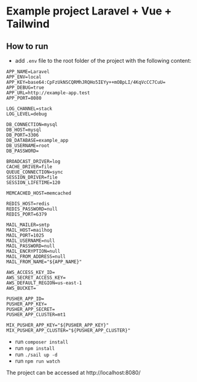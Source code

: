 # Example project Laravel + Vue + Tailwind

## How to run

- add `.env` file to the root folder of the project with the following content:

```
APP_NAME=Laravel
APP_ENV=local
APP_KEY=base64:CpFzUkNSCQRMhJRQHo5IEYy++mOBpLI/4KqVcCC7CuU=
APP_DEBUG=true
APP_URL=http://example-app.test
APP_PORT=8080

LOG_CHANNEL=stack
LOG_LEVEL=debug

DB_CONNECTION=mysql
DB_HOST=mysql
DB_PORT=3306
DB_DATABASE=example_app
DB_USERNAME=root
DB_PASSWORD=

BROADCAST_DRIVER=log
CACHE_DRIVER=file
QUEUE_CONNECTION=sync
SESSION_DRIVER=file
SESSION_LIFETIME=120

MEMCACHED_HOST=memcached

REDIS_HOST=redis
REDIS_PASSWORD=null
REDIS_PORT=6379

MAIL_MAILER=smtp
MAIL_HOST=mailhog
MAIL_PORT=1025
MAIL_USERNAME=null
MAIL_PASSWORD=null
MAIL_ENCRYPTION=null
MAIL_FROM_ADDRESS=null
MAIL_FROM_NAME="${APP_NAME}"

AWS_ACCESS_KEY_ID=
AWS_SECRET_ACCESS_KEY=
AWS_DEFAULT_REGION=us-east-1
AWS_BUCKET=

PUSHER_APP_ID=
PUSHER_APP_KEY=
PUSHER_APP_SECRET=
PUSHER_APP_CLUSTER=mt1

MIX_PUSHER_APP_KEY="${PUSHER_APP_KEY}"
MIX_PUSHER_APP_CLUSTER="${PUSHER_APP_CLUSTER}"
```

- run `composer install`
- run `npm install`
- run `./sail up -d`
- run `npm run watch`

The project can be accessed at http://localhost:8080/
